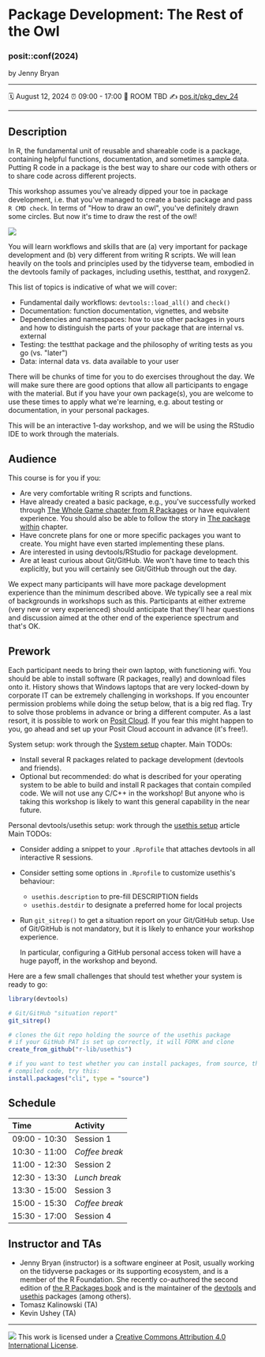 Package Development: The Rest of the Owl
================

### posit::conf(2024)

by Jenny Bryan

-----

:spiral_calendar: August 12, 2024
:alarm_clock:     09:00 - 17:00
:hotel:           ROOM TBD
:writing_hand:    [pos.it/pkg_dev_24](pos.it/pkg_dev_24)

-----

## Description

In R, the fundamental unit of reusable and shareable code is a package, containing helpful functions, documentation, and sometimes sample data.
Putting R code in a package is the best way to share our code with others or to share code across different projects.

This workshop assumes you've already dipped your toe in package development, i.e. that you've managed to create a basic package and pass `R CMD check`.
In terms of "How to draw an owl", you've definitely drawn some circles.
But now it's time to draw the rest of the owl!

![](https://datasciencebox.org/images/design-owl.jpg)

You will learn workflows and skills that are (a) very important for package development and (b) very different from writing R scripts.
We will lean heavily on the tools and principles used by the tidyverse team, embodied in the devtools family of packages, including usethis, testthat, and roxygen2.

This list of topics is indicative of what we will cover:

-   Fundamental daily workflows: `devtools::load_all()` and `check()`
-   Documentation: function documentation, vignettes, and website
-   Dependencies and namespaces: how to use other packages in yours and how to distinguish the parts of your package that are internal vs. external
-   Testing: the testthat package and the philosophy of writing tests as you go (vs. "later")
-   Data: internal data vs. data available to your user

There will be chunks of time for you to do exercises throughout the day.
We will make sure there are good options that allow all participants to engage with the material.
But if you have your own package(s), you are welcome to use these times to apply what we're learning, e.g. about testing or documentation, in your personal packages.

This will be an interactive 1-day workshop, and we will be using the RStudio IDE to work through the materials.

## Audience

This course is for you if you:

-   Are very comfortable writing R scripts and functions.
-   Have already created a basic package, e.g., you've successfully worked through [The Whole Game chapter from R Packages](https://r-pkgs.org/whole-game.html) or have equivalent experience. You should also be able to follow the story in [The package within](https://r-pkgs.org/package-within.html) chapter.
-   Have concrete plans for one or more specific packages you want to create. You might have even started implementing these plans.
-   Are interested in using devtools/RStudio for package development.
-   Are at least curious about Git/GitHub. We won't have time to teach this explicitly, but you will certainly see Git/GitHub through out the day.

We expect many participants will have more package development experience than the minimum described above.
We typically see a real mix of backgrounds in workshops such as this.
Participants at either extreme (very new or very experienced) should anticipate that they'll hear questions and discussion aimed at the other end of the experience spectrum and that's OK.

## Prework

Each participant needs to bring their own laptop, with functioning wifi.
You should be able to install software (R packages, really) and download files onto it.
History shows that Windows laptops that are very locked-down by corporate IT can be extremely challenging in workshops.
If you encounter permission problems while doing the setup below, that is a big red flag.
Try to solve those problems in advance or bring a different computer.
As a last resort, it is possible to work on [Posit Cloud](https://posit.cloud/).
If you fear this might happen to you, go ahead and set up your Posit Cloud account in advance (it's free!).

System setup: work through the [System setup](https://r-pkgs.org/setup.html) chapter.
Main TODOs:

* Install several R packages related to package development (devtools and friends).
* Optional but recommended: do what is described for your operating system to be able to build and install R packages that contain compiled code. We will not use any C/C++ in the workshop! But anyone who is taking this workshop is likely to want this general capability in the near future.

Personal devtools/usethis setup: work through the [usethis setup](https://usethis.r-lib.org/articles/usethis-setup.html) article
Main TODOs:

* Consider adding a snippet to your `.Rprofile` that attaches devtools in all interactive R sessions.
* Consider setting some options in `.Rprofile` to customize usethis's behaviour:
  - `usethis.description` to pre-fill DESCRIPTION fields
  - `usethis.destdir` to designate a preferred home for local projects
* Run `git_sitrep()` to get a situation report on your Git/GitHub setup.
  Use of Git/GitHub is not mandatory, but it is likely to enhance your workshop experience.

  In particular, configuring a GitHub personal access token will have a huge payoff, in the workshop and beyond.

Here are a few small challenges that should test whether your system is ready to go:

```r
library(devtools)

# Git/GitHub "situation report"
git_sitrep()

# clones the Git repo holding the source of the usethis package
# if your GitHub PAT is set up correctly, it will FORK and clone
create_from_github("r-lib/usethis")

# if you want to test whether you can install packages, from source, that have
# compiled code, try this:
install.packages("cli", type = "source")
```

## Schedule

| Time          | Activity         |
| :------------ | :--------------- |
| 09:00 - 10:30 | Session 1        |
| 10:30 - 11:00 | *Coffee break*   |
| 11:00 - 12:30 | Session 2        |
| 12:30 - 13:30 | *Lunch break*    |
| 13:30 - 15:00 | Session 3        |
| 15:00 - 15:30 | *Coffee break*   |
| 15:30 - 17:00 | Session 4        |

## Instructor and TAs

* Jenny Bryan (instructor) is a software engineer at Posit, usually working on the tidyverse packages or its supporting ecosystem, and is a member of the R Foundation. She recently co-authored the second edition of [the R Packages book](https://r-pkgs.org/) and is the maintainer of the [devtools](https://devtools.r-lib.org/) and [usethis](https://usethis.r-lib.org/) packages (among others).
* Tomasz Kalinowski (TA)
* Kevin Ushey (TA)

-----

![](https://i.creativecommons.org/l/by/4.0/88x31.png) This work is
licensed under a [Creative Commons Attribution 4.0 International
License](https://creativecommons.org/licenses/by/4.0/).
